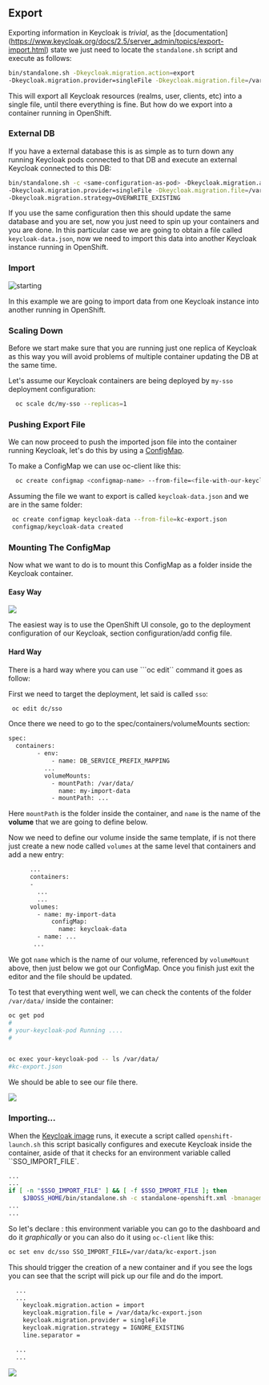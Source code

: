## Export

Exporting information in Keycloak is *trivial*, as the [documentation] (https://www.keycloak.org/docs/2.5/server_admin/topics/export-import.html) state we just need to locate the ``standalone.sh`` script and execute as follows: 


```sh
bin/standalone.sh -Dkeycloak.migration.action=export
-Dkeycloak.migration.provider=singleFile -Dkeycloak.migration.file=/var/tmp/keycloak-data.json
```

This will export all Keycloak resources (realms, user, clients, etc) into a single file, until there everything is fine. But how do we export into a container running in OpenShift. 


### External DB

If you have a external database this is as simple as to turn down any running Keycloak pods connected to that DB and execute an external Keycloak connected to this DB: 

```sh
bin/standalone.sh -c <same-configuration-as-pod> -Dkeycloak.migration.action=import
-Dkeycloak.migration.provider=singleFile -Dkeycloak.migration.file=/var/tmp/keycloak-data.json
-Dkeycloak.migration.strategy=OVERWRITE_EXISTING
``` 

If you use the same configuration then this should update the same database and you are set, now you just need to spin up your containers and you are done. In this particular case we are going to obtain a file called ``keycloak-data.json``, now we need to import this data into another Keycloak instance running in OpenShift. 

### Import 

![starting](https://github.com/cesarvr/keycloak-examples/blob/master/import-export/img/begin.gif?raw=true)

In this example we are going to import data from one Keycloak instance into another running in OpenShift.  

### Scaling Down 

Before we start make sure that you are running just one replica of Keycloak as this way you will avoid problems of multiple container updating the DB at the same time. 

Let's assume our Keycloak containers are being deployed by ``my-sso`` deployment configuration: 

```sh
  oc scale dc/my-sso --replicas=1
```

### Pushing Export File

We can now proceed to push the imported json file into the container running Keycloak, let's do this by using a [ConfigMap](https://kubernetes.io/docs/tasks/configure-pod-container/configure-pod-configmap/#add-configmap-data-to-a-volume).

To make a ConfigMap we can use oc-client like this: 

```sh
  oc create configmap <configmap-name> --from-file=<file-with-our-keycloak-data>
```

Assuming the file we want to export is called ``keycloak-data.json`` and we are in the same folder: 

```sh 
 oc create configmap keycloak-data --from-file=kc-export.json
 configmap/keycloak-data created
```


### Mounting The ConfigMap

Now what we want to do is to mount this ConfigMap as a folder inside the Keycloak container.  

#### Easy Way 

![](https://github.com/cesarvr/keycloak-examples/blob/master/import-export/img/mounting_volume.gif?raw=true)

The easiest way is to use the OpenShift UI console, go to the deployment configuration of our Keycloak, section configuration/add config file.


#### Hard Way 

There is a hard way where you can use ```oc edit`` command it goes as follow: 


First we need to target the deployment, let said is called ``sso``: 

```sh
 oc edit dc/sso
```

Once there we need to go to the spec/containers/volumeMounts section: 

```xml
spec:
  containers:
        - env:
            - name: DB_SERVICE_PREFIX_MAPPING
          ...
          volumeMounts:
            - mountPath: /var/data/
              name: my-import-data
            - mountPath: ...
```

Here ``mountPath`` is the folder inside the container, and ``name`` is the name of the **volume** that we are going to define below.  


Now we need to define our volume inside the same template, if is not there just create a new node called ``volumes`` at the same level that containers and add a new entry: 

```xml
      ...
      containers:
      - 
        ...
        ...
      volumes:
        - name: my-import-data
            configMap:
              name: keycloak-data
        - name: ...
       ...
```

We got ``name`` which is the name of our volume, referenced by ``volumeMount`` above, then just below we got our ConfigMap. Once you finish just exit the editor and the file should be updated. 

To test that everything went well, we can check the contents of the folder ``/var/data/`` inside the container: 

```sh
oc get pod 
#
# your-keycloak-pod Running ....
#


oc exec your-keycloak-pod -- ls /var/data/
#kc-export.json
```

We should be able to see our file there.

![](https://github.com/cesarvr/keycloak-examples/blob/master/import-export/img/check_volume.gif?raw=true)


### Importing... 

When the [Keycloak image](https://access.redhat.com/containers/?tab=overview#/registry.access.redhat.com/redhat-sso-7/sso73-openshift) runs, it execute a script called ``openshift-launch.sh`` this script basically configures and execute Keycloak inside the container, aside of that it checks for an environment variable called ``SSO_IMPORT_FILE`. 

```sh
...
...
if [ -n "$SSO_IMPORT_FILE" ] && [ -f $SSO_IMPORT_FILE ]; then
    $JBOSS_HOME/bin/standalone.sh -c standalone-openshift.xml -bmanagement 127.0.0.1 $JBOSS_HA_ARGS ${JBOSS_MESSAGING_ARGS} -Dkeycloak.migration.action=import -Dkeycloak.migration.provider=singleFile
...
...
```

So let's declare : this environment variable you can go to the dashboard and do it *graphically* or you can also do it using ``oc-client`` like this: 

```sh
oc set env dc/sso SSO_IMPORT_FILE=/var/data/kc-export.json
```

This should trigger the creation of a new container and if you see the logs you can see that the script will pick up our file and do the import. 

```sh
  ...
  ...
	keycloak.migration.action = import
	keycloak.migration.file = /var/data/kc-export.json
	keycloak.migration.provider = singleFile
	keycloak.migration.strategy = IGNORE_EXISTING
	line.separator =

  ...
  ...
```

![](https://github.com/cesarvr/keycloak-examples/blob/master/import-export/img/final.gif?raw=true)



















 


















